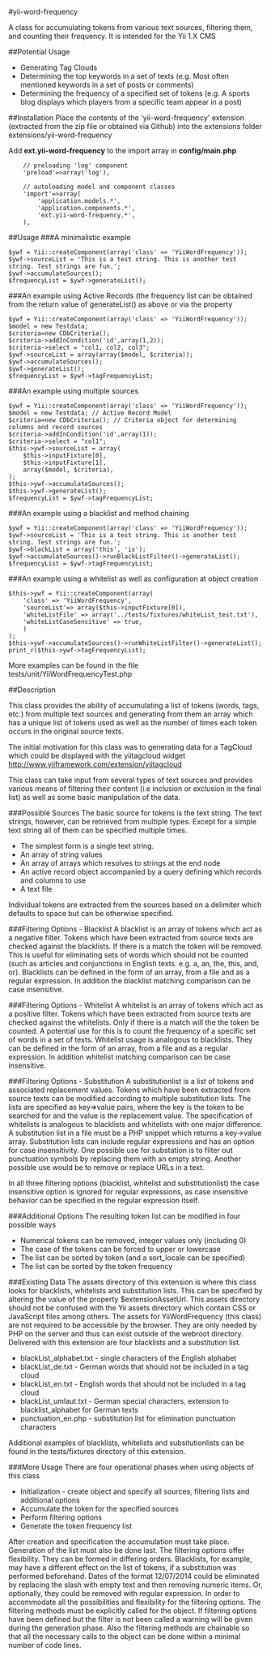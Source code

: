 #yii-word-frequency

A class for accumulating tokens from various text sources, filtering them, and counting their frequency. 
It is intended for the Yii 1.X CMS

##Potential Usage
* Generating Tag Clouds
* Determining the top keywords in a set of texts (e.g. Most often mentioned keywords in a set of posts or comments)
* Determining the frequency of a specified set of tokens (e.g. A sports blog displays which players from a specific team appear in a post)

##Installation
Place the contents of the 'yii-word-frequency' extension (extracted from the zip file 
or obtained via Github) into the extensions folder extensions/yii-word-frequency 

Add **ext.yii-word-frequency** to the import array in **config/main.php**
~~~	
	// preloading 'log' component
	'preload'=>array('log'),

	// autoloading model and component classes
	'import'=>array(
		'application.models.*',
		'application.components.*',
		'ext.yii-word-frequency.*', 
	),
~~~

##Usage
###A minimalistic example
~~~
$ywf = Yii::createComponent(array('class' => 'YiiWordFrequency'));
$ywf->sourceList = 'This is a test string. This is another test string. Test strings are fun.';
$ywf->accumulateSources();
$frequencyList = $ywf->generateList();
~~~

###An example using Active Records 
(the frequency list can be obtained from the return value of generateList() as above 
 or via the property 

	$ywf = Yii::createComponent(array('class' => 'YiiWordFrequency'));
	$model = new Testdata;
	$criteria=new CDbCriteria();
	$criteria->addInCondition('id',array(1,2)); 
	$criteria->select = "col1, col2, col3";
	$ywf->sourceList = array(array($model, $criteria));
	$ywf->accumulateSources();
	$ywf->generateList();
	$frequencyList = $ywf->tagFrequencyList;

###An example using multiple sources

	$ywf = Yii::createComponent(array('class' => 'YiiWordFrequency'));
	$model = new Testdata; // Active Record Model
	$criteria=new CDbCriteria(); // Criteria object for determining columns and record sources
	$criteria->addInCondition('id',array(1)); 
	$criteria->select = "col1";
	$this->ywf->sourceList = array(
		$this->inputFixture[0],
		$this->inputFixture[1],
		array($model, $criteria),
	);
	$this->ywf->accumulateSources();
	$this->ywf->generateList();
	$frequencyList = $ywf->tagFrequencyList;

###An example using a blacklist and method chaining 

	$ywf = Yii::createComponent(array('class' => 'YiiWordFrequency'));
	$ywf->sourceList = 'This is a test string. This is another test string. Test strings are fun.';
	$ywf->blackList = array('this', 'is');
	$ywf->accumulateSources()->runBlackListFilter()->generateList();
	$frequencyList = $ywf->tagFrequencyList;

###An example using a whitelist as well as configuration at object creation 

	$this->ywf = Yii::createComponent(array(
		'class' => 'YiiWordFrequency',
		'sourceList'=> array($this->inputFixture[0]),
		'whiteListFile' => array('../tests/fixtures/whiteList_test.txt'),
		'whiteListCaseSensitive' => true,
		)
	);
	$this->ywf->accumulateSources()->runWhiteListFilter()->generateList();
	print_r($this->ywf->tagFrequencyList);

More examples can be found in the file tests/unit/YiiWordFrequencyTest.php

##Description

This class provides the ability of accumulating a list of tokens (words, tags, etc.) from 
multiple text sources and generating from them an array which has a unique list of tokens used 
as well as the number of times each token occurs in the original source texts.

The initial motivation for this class was to generating data for a TagCloud which 
could be displayed with the yiitagcloud widget http://www.yiiframework.com/extension/yiitagcloud

This class can take input from several types of text sources and provides various means 
of filtering their content (i.e inclusion or exclusion in the final list) as well as some 
basic manipulation of the data.

###Possible Sources
The basic source for tokens is the text string. The text strings, however, can be retrieved from 
multiple types. Except for a simple text string all of them can be specified multiple times.
* The simplest form is a single text string.
* An array of string values
* An array of arrays which resolves to strings at the end node
* An active record object accompanied by a query defining which records and columns to use 
* A text file

Individual tokens are extracted from the sources based on a delimiter which defaults to
space but can be otherwise specified.

###Filtering Options - Blacklist
A blacklist is an array of tokens which act as a negative filter. Tokens which have been extracted
from source texts are checked against the blacklists. If there is a match the token will be removed.
This is useful for eliminating sets of words which should not be counted (such as articles 
and conjunctions in English texts. e.g. a, an, the, this, and, or).
Blacklists can be defined in the form of an array, from a file and as a regular expression. 
In addition the blacklist matching comparison can be case insensitive.

###Filtering Options - Whitelist
A whitelist is an array of tokens which act as a positive filter. Tokens which have been extracted
from source texts are checked against the whitelists. Only if there is a match will the the 
token be counted. A potential use for this is to count the frequency of a specific set of words
in a set of texts. 
Whitelist usage is analogous to blacklists. They can be defined in the form of an array, from 
a file and as a regular expression. In addition whitelist matching comparison can be case insensitive.

###Filtering Options - Substitution
A substitutionlist is a list of tokens and associated replacement values. Tokens which have been 
extracted from source texts can be modified according to multiple substitution lists. The lists are 
specified as key=>value pairs, where the key is the token to be searched for and the value is the
replacement value. The specification of whitelists is analogous to blacklists and whitelists with
one major difference. A substitution list in a file must be a PHP snippet which returns a key->value 
array. Substitution lists can include regular expressions and has an option for case insensitivity.
One possible use for substation is to filter out punctuation symbols by replacing them with an empty string.
Another possible use would be to remove or replace URLs in a text. 

In all three filtering options (blacklist, whitelist and substitutionlist) the case insensitive option 
is ignored for regular expressions, as case insensitive behavior can be specified
in the regular expression itself.

###Additional Options
The resulting token list can be modified in four possible ways
* Numerical tokens can be removed, integer values only (including 0)
* The case of the tokens can be forced to upper or lowercase
* The list can be sorted by token (and a sort_locale can be specified)
* The list can be sorted by the token frequency
 
###Existing Data
The assets directory of this extension is where this class looks for blacklists, whitelists and
substitution lists. This can be specified by altering the value of the property $extensionAssetUrl. 
This assets directory should not be confused with the Yii assets directory which contain CSS or 
JavaScript files among others. The assets for YiiWordFrequency (this class) are not required to 
be accessible by the browser. They are only needed by PHP on the server and thus can exist outside
of the webroot directory.
Delivered with this extension are four blacklists and a substitution list. 
* blackList_alphabet.txt 	- single characters of the English alphabet
* blackList_de.txt			- German words that should not be included in a tag cloud
* blackList_en.txt			- English words that should not be included in a tag cloud
* blackList_umlaut.txt		- German special characters, extension to blacklist_alphabet for German texts
* punctuation_en.php		- substitution list for elimination punctuation characters
 
Additional examples of blacklists, whitelists and subsitutionlists can be found in the tests/fixtures
directory of this extension.
 
###More Usage
There are four operational phases when using objects of this class
* Initialization - create object and specify all sources, filtering lists and additional options
* Accumulate the token for the specified sources
* Perform filtering options
* Generate the token frequency list 

After creation and specification the accumulation must take place. Generation of the list must also 
be done last. The filtering options offer flexibility. They can be formed in differing orders. 
Blacklists, for example, may have a different effect on the list of tokens, if a substitution
was performed beforehand. Dates of the format 12/07/2014 could be eliminated by replacing the slash 
with empty text and then removing numeric items. Or, optionally, they could be removed with regular
expression. In order to accommodate all the possibilities and flexibility for the filtering options.
The filtering methods must be explicitly called for the object. If filtering options have been defined
but the filter is not been called a warning will be given during the generation phase.
Also the filtering methods are chainable so that all the necessary calls to the object can 
be done within a minimal number of code lines.
